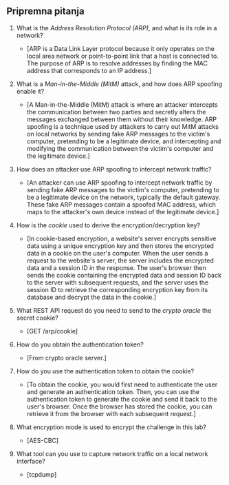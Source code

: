 ## Pripremna pitanja

1. What is the _Address Resolution Protocol (ARP)_, and what is its role in a network?
    - [ARP is a Data Link Layer protocol because it only operates on the local area network or point-to-point link that a host is connected to. The purpose of ARP is to resolve addresses by finding the MAC address that corresponds to an IP address.]
  
2. What is a _Man-in-the-Middle (MitM)_ attack, and how does ARP spoofing enable it?
   - [A Man-in-the-Middle (MitM) attack is where an attacker intercepts the communication between two parties and secretly alters the messages exchanged between them without their knowledge. ARP spoofing is a technique used by attackers to carry out MitM attacks on local networks by sending fake ARP messages to the victim's computer, pretending to be a legitimate device, and intercepting and modifying the communication between the victim's computer and the legitimate device.]

3. How does an attacker use ARP spoofing to intercept network traffic?
   - [An attacker can use ARP spoofing to intercept network traffic by sending fake ARP messages to the victim's computer, pretending to be a legitimate device on the network, typically the default gateway. These fake ARP messages contain a spoofed MAC address, which maps to the attacker's own device instead of the legitimate device.]
  
4. How is the _cookie_ used to derive the encryption/decryption key?
   - [In cookie-based encryption, a website's server encrypts sensitive data using a unique encryption key and then stores the encrypted data in a cookie on the user's computer. When the user sends a request to the website's server, the server includes the encrypted data and a session ID in the response. The user's browser then sends the cookie containing the encrypted data and session ID back to the server with subsequent requests, and the server uses the session ID to retrieve the corresponding encryption key from its database and decrypt the data in the cookie.]

5. What REST API request do you need to send to the _crypto oracle_ the secret cookie?
   - [GET /arp/cookie]
  
6. How do you obtain the authentication token?
   - [From crypto oracle server.]
  
7. How do you use the authentication token to obtain the cookie?
   - [To obtain the cookie, you would first need to authenticate the user and generate an authentication token. Then, you can use the authentication token to generate the cookie and send it back to the user's browser. Once the browser has stored the cookie, you can retrieve it from the browser with each subsequent request.]

8. What encryption mode is used to encrypt the challenge in this lab?
   - [AES-CBC]

9. What tool can you use to capture network traffic on a local network interface?
    - [tcpdump]
